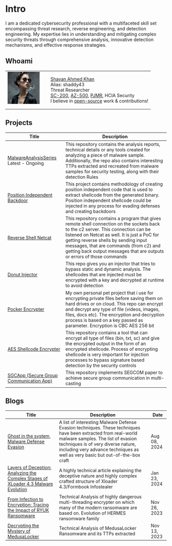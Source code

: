 # Intro
I am a dedicated cybersecurity professional with a multifaceted skill set encompassing threat research, reverse engineering, and detection engineering. My expertise lies in understanding and mitigating complex security threats through comprehensive analysis, innovative detection mechanisms, and effective response strategies.

## Whoami
<table style="border-collapse: collapse; border: none;">
  <tr style="border: none;">
    <td style="vertical-align: top; border: none;">
      <img src="Assets/modern_ida101.GIF" alt="Small Image" width="100" height="100" style="margin-right: 20px;">
    </td>
    <td style="vertical-align: top; border: none;">
      <p><a href="https://www.linkedin.com/in/shayan-ahmed-khan-517168120/">Shayan Ahmed Khan</a> <br> Alias: shaddy43 <br> Threat Researcher <br> <a href="https://learn.microsoft.com/en-gb/users/shayanahmedkhan-2672/credentials/92d6bb32e0ae540e">SC-200</a>, <a href="https://learn.microsoft.com/en-gb/users/shayanahmedkhan-2672/credentials/c4fac587e902016b">AZ-500</a>, <a href="https://www.credential.net/ff7a6f07-4c09-4d96-ab14-261b0d3f473a#gs.9t6ecb">PJMR</a>, HCIA Security <br> I believe in <a href="https://medium.com/@shaddy43">open-source</a> work & contributions!
      </p>
    </td>
  </tr>
</table>

## Projects
<table>
  <thead>
    <tr>
      <th>Title</th>
      <th>Description</th>
    </tr>
  </thead>
  <tbody>
    <tr>
      <td><a href="https://shaddy43.github.io/MalwareAnalysisSeries/">MalwareAnalysisSeries</a>
      Latest - Ongoing</td>
      <td>This repository contains the analysis reports, technical details or any tools created for analyzing a piece of malware sample. Additionally, the repo also contains interesting TTPs extracted and recreated from malware samples for security testing, along with their detection Rules</td>
    </tr>
    <tr>
      <td><a href="https://github.com/shaddy43/Position_Independent_Backdoor">Position Independent Backdoor</a></td>
      <td>This project contains methodology of creating position independent code that is used to extract shellcode from the generated binary. Position independent shellcode could be injected in any process for evading defenses and creating backdoors</td>
    </tr>
    <tr>
      <td><a href="https://github.com/shaddy43/ReverseShell_NC">Reverse Shell Netcat</a></td>
      <td>This repository contains a program that gives remote shell connection on the sockets back to the c2 server. This connection can be listened on Netcat as well. It is just a PoC for getting reverse shells by sending input messages, that are commands (from c2) and getting back output messages that are outputs or errors of those commands</td>
    </tr>
    <tr>
      <td><a href="https://github.com/shaddy43/Donut_Injector">Donut Injector</a></td>
      <td>This repo gives you an injector that tries to bypass static and dynamic analysis. The shellcodes that are injected must be encrypted with a key and decrypted at runtime to avoid detection</td>
    </tr>
    <tr>
      <td><a href="https://github.com/shaddy43/PocketEncryptor">Pocker Encrypter</a></td>
      <td>My own personal pet project that i use for encrypting private files before saving them on hard drives or on cloud. This repo can encrypt and decrypt any type of file (videos, images, files, docs etc). The encryption and decryption process is based on a key passed as parameter. Encryption is CBC AES 256 bit</td>
    </tr>
    <tr>
      <td><a href="https://github.com/shaddy43/AES_Shellcode_Encryptor">AES Shellcode Encrypter</a></td>
      <td>This repository contains a tool that can encrypt all type of files (bin, txt, sc) and give the encrypted output in the form of an encrypted shellcode. Process of encrypting shellcode is very important for injection processes to bypass signature based detection by the security controls</td>
    </tr>
    <tr>
      <td><a href="https://github.com/shaddy43/SGCApp">SGCApp (Secure Group Communication App)</a></td>
      <td>This repository implements SEGCOM paper to achieve secure group communication in multi-casting</td>
    </tr>
  </tbody>
</table>


## Blogs
<table>
  <thead>
    <tr>
      <th>Title</th>
      <th>Description</th>
      <th>Date</th>
    </tr>
  </thead>
  <tbody>
    <tr>
      <td><a href="https://medium.com/@shaddy43/ghost-in-the-system-malware-defense-evasion-0587e726c921">Ghost in the system, Malware Defense Evasion</a></td>
      <td>A list of interesting Malware Defense Evasion techniques. These techniques have been extracted from real-world malware samples. The list of evasion techniques is of very diverse nature, including very advance techniques as well as very basic but out-of-the-box craft</td>
      <td>Aug 08, 2024</td>
    </tr>
    <tr>
      <td><a href="https://medium.com/@shaddy43/layers-of-deception-analyzing-the-complex-stages-of-xloader-4-3-malware-evolution-2dcb550b98d9">Layers of Deception: Analyzing the Complex Stages of XLoader 4.3 Malware Evolution</a></td>
      <td>A highly technical article explaining the deceptive nature and highly complex crafted structure of Xloader 4.3/Formbook Infostealer</td>
      <td>Jan 23, 2024</td>
    </tr>
    <tr>
      <td><a href="https://medium.com/@shaddy43/from-infection-to-encryption-tracing-the-impact-of-ryuk-ransomware-64bd8656781c">From Infection to Encryption: Tracing the Impact of RYUK Ransomware</a></td>
      <td>Technical Analysis of highly dangerous multi-threading encrypter on which many of the modern ransomware are based on. Evolution of HERMES ransomware family</td>
      <td>Nov 26, 2023</td>
    </tr>
    <tr>
      <td><a href="https://medium.com/@shaddy43/decrypting-the-mystery-of-medusalocker-7128795cf9f0">Decrypting the Mystery of MedusaLocker</a></td>
      <td>Technical Analysis of MedusaLocker Ransomware and its TTPs extracted</td>
      <td>Nov 13, 2023</td>
    </tr>
  </tbody>
</table>
